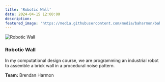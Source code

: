 ```yaml
---
title: 'Robotic Wall'
date: 2024-04-15 12:00:00
description:
featured_image: 'https://media.githubusercontent.com/media/baharmon/baharmon.github.io/master/images/robotic-wall/robotic-wall-prototype.jpg'
---
```


![Robotic Wall](https://media.githubusercontent.com/media/baharmon/baharmon.github.io/master/images/robotic-wall/robotic-wall-prototype.jpg)

### Robotic Wall

In my computational design course, 
we are programming an industrial robot
to assemble a brick wall
in a procedural noise pattern.

**Team:**
Brendan Harmon

<!--
<div class="gallery" data-columns="2">
    <img src="https://media.githubusercontent.com/media/baharmon/baharmon.github.io/master/images/">
    <img src="https://media.githubusercontent.com/media/baharmon/baharmon.github.io/master/images/">
    <img src="https://media.githubusercontent.com/media/baharmon/baharmon.github.io/master/images/">
    <img src="https://media.githubusercontent.com/media/baharmon/baharmon.github.io/master/images/">
</div> -->

<!-- <div>
    <iframe title="Rosedown" width="720" height="720" src="https://xyz.cct.lsu.edu/rosedown/dining-room.html">
    </iframe>
</div> -->
